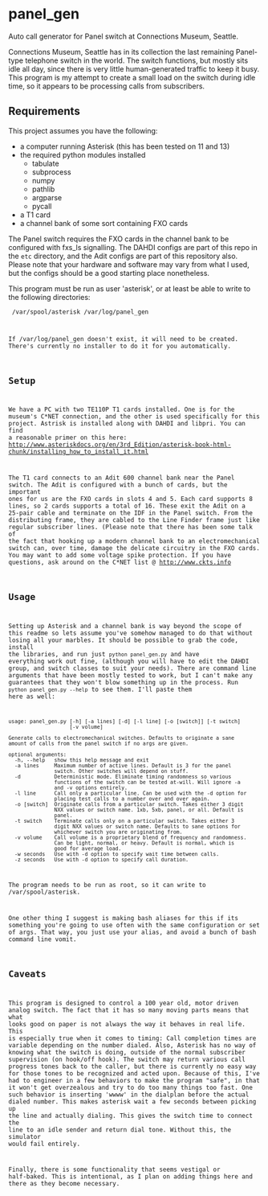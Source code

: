 # panel_gen
Auto call generator for Panel switch at Connections Museum, Seattle.

Connections Museum, Seattle has in its collection the last remaining Panel-type telephone switch in the world. The switch functions, but mostly sits idle all day, since there is very little human-generated traffic to keep it busy. This program is my attempt to create a small load on the switch during idle time, so it appears to be processing calls from subscribers.

Requirements
------------
This project assumes you have the following:
* a computer running Asterisk (this has been tested on 11 and 13)
* the required python modules installed
	* tabulate
	* subprocess
	* numpy
	* pathlib
	* argparse
	* pycall
* a T1 card
* a channel bank of some sort containing FXO cards

The Panel switch requires the FXO cards in the channel bank to be configured with fxs_ls signalling. The DAHDI configs are part of this repo in the <code>etc</code> directory, and the Adit configs are part of this repository also. Please note that your hardware and software may vary from what I used, but the configs should be a good starting place nonetheless.

This program must be run as user 'asterisk', or at least be able to write to the following directories:

<code> /var/spool/asterisk
/var/log/panel_gen

If /var/log/panel_gen doesn't exist, it will need to be created. There's currently no installer to do it for you automatically.

Setup
-----
We have a PC with two TE110P T1 cards installed. One is for the museum's C\*NET connection, and the other is used specifically for this project. Astrisk is installed along with DAHDI and libpri. You can find a reasonable primer on this here: http://www.asteriskdocs.org/en/3rd_Edition/asterisk-book-html-chunk/installing_how_to_install_it.html

The T1 card connects to an Adit 600 channel bank near the Panel switch. The Adit is configured with a bunch of cards, but the important ones for us are the FXO cards in slots 4 and 5. Each card supports 8 lines, so 2 cards supports a total of 16. These exit the Adit on a 25-pair cable and terminate on the IDF in the Panel switch. From the distributing frame, they are cabled to the Line Finder frame just like regular subscriber lines. (Please note that there has been some talk of the fact that hooking up a modern channel bank to an electromechanical switch can, over time, damage the delicate circuitry in the FXO cards. You may want to add some voltage spike protection. If you have questions, ask around on the C\*NET list @ http://www.ckts.info


Usage
-----
Setting up Asterisk and a channel bank is way beyond the scope of this readme so lets assume you've somehow managed to do that without losing all your marbles. It should be possible to grab the code, install the libraries, and run just <code>python panel_gen.py</code> and have everything work out fine, (although you will  have to edit the DAHDI group, and switch classes to suit your needs). There are command line arguments that have been mostly tested to work, but I can't make any guarantees that they won't blow something up in the process. Run <code>python panel_gen.py --help</code> to see them. I'll paste them here as well:

```
usage: panel_gen.py [-h] [-a lines] [-d] [-l line] [-o [switch]] [-t switch]
                    [-v volume]

Generate calls to electromechanical switches. Defaults to originate a sane
amount of calls from the panel switch if no args are given.

optional arguments:
  -h, --help   show this help message and exit
  -a lines     Maximum number of active lines. Default is 3 for the panel
               switch. Other switches will depend on stuff.
  -d           Deterministic mode. Eliminate timing randomness so various
               functions of the switch can be tested at-will. Will ignore -a
               and -v options entirely.
  -l line      Call only a particular line. Can be used with the -d option for
               placing test calls to a number over and over again.
  -o [switch]  Originate calls from a particular switch. Takes either 3 digit
               NXX values or switch name. 1xb, 5xb, panel, or all. Default is
               panel.
  -t switch    Terminate calls only on a particular switch. Takes either 3
               digit NXX values or switch name. Defaults to sane options for
               whichever switch you are originating from.
  -v volume    Call volume is a proprietary blend of frequency and randomness.
               Can be light, normal, or heavy. Default is normal, which is
               good for average load.
  -w seconds   Use with -d option to specify wait time between calls.
  -z seconds   Use with -d option to specify call duration.
```

The program needs to be run as root, so it can write to /var/spool/asterisk.

One other thing I suggest is making bash aliases for this if its something you're going to use often with the same configuration or set of args. That way, you just use your alias, and avoid a bunch of bash command line vomit.

Caveats
-------
This program is designed to control a 100 year old, motor driven analog switch. The fact that it has so many moving parts means that what looks good on paper is not always the way it behaves in real life. This is especially true when it comes to timing: Call completion times are variable depending on the number dialed. Also, Asterisk has no way of knowing what the switch is doing, outside of the normal subscriber supervision (on hook/off hook). The switch may return various call progress tones back to the caller, but there is currently no easy way for those tones to be recognized and acted upon. Because of this, I've had to engineer in a few behaviors to make the program "safe", in that it won't get overzealous and try to do too many things too fast. One such behavior is inserting 'wwww' in the dialplan before the actual dialed number. This makes asterisk wait a few seconds between picking up the line and actually dialing. This gives the switch time to connect the line to an idle sender and return dial tone. Without this, the simulator would fail entirely. 

Finally, there is some functionality that seems vestigal or half-baked. This is intentional, as I plan on adding things here and there as they become necessary.  
